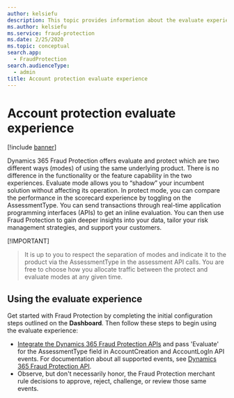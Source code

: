```yaml
---
author: kelsiefu
description: This topic provides information about the evaluate experience in Microsoft Dynamics 365 Fraud Protection.
ms.author: kelsiefu
ms.service: fraud-protection
ms.date: 2/25/2020
ms.topic: conceptual
search.app: 
  - FraudProtection
search.audienceType:
  - admin
title: Account protection evaluate experience
---
```


# Account protection evaluate experience

[!include [banner](includes/preview-banner.md)]

Dynamics 365 Fraud Protection offers evaluate and protect which are two different ways (modes) of using the same underlying product. There is no difference in the functionality or the feature capability in the two experiences. Evaluate mode allows you to “shadow” your incumbent solution without affecting its operation. In protect mode, you can compare the performance in the scorecard experience by toggling on the AssessmentType. You can send transactions through real-time application programming interfaces (APIs) to get an inline evaluation. You can then use Fraud Protection to gain deeper insights into your data, tailor your risk management strategies, and support your customers.

[!IMPORTANT]
> It is up to you to respect the separation of modes and indicate it to the product via the AssessmentType in the assessment API calls. You are free to choose how you allocate traffic between the protect and evaluate modes at any given time.

## Using the evaluate experience

Get started with Fraud Protection by completing the initial configuration steps outlined on the **Dashboard**. Then follow these steps to begin using the evaluate experience:

- [Integrate the Dynamics 365 Fraud Protection APIs](integrate-real-time-api.md) and pass 'Evaluate' for the AssessmentType field in AccountCreation and AccountLogIn API events. For documentation about all supported events, see <a href="https://go.microsoft.com/fwlink/?linkid=2084942" target="_blank">Dynamics 365 Fraud Protection API</a>.
- Observe, but don't necessarily honor, the Fraud Protection merchant rule decisions to approve, reject, challenge, or review those same events.

